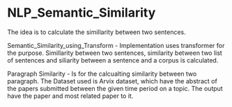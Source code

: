 # NLP_Semantic_Similarity
The idea is to calculate the simillarity between two sentences. 

Semantic_Similarity_using_Transform - Implementation uses transformer for the purpose. Simillarity between two sentences, similarity between two list of sentences and siliarity between a sentence and a corpus is calculated. 

Paragraph Similarity  - Is for the calcualting similarity between two paragraph. The Dataset used is Arvix dataset, which have the abstract of the papers submitted between the given time period on a topic. The output have the paper and most related paper to it.
